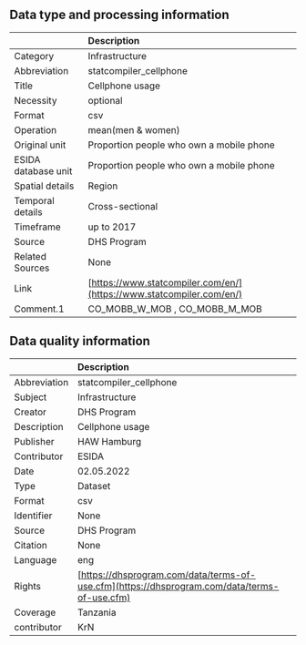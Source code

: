 ## Data type and processing information 

|                     | Description                                                          |
|:--------------------|:---------------------------------------------------------------------|
| Category            | Infrastructure                                                       |
| Abbreviation        | statcompiler_cellphone                                               |
| Title               | Cellphone usage                                                      |
| Necessity           | optional                                                             |
| Format              | csv                                                                  |
| Operation           | mean(men & women)                                                    |
| Original unit       | Proportion people who own a mobile phone                             |
| ESIDA database unit | Proportion people who own a mobile phone                             |
| Spatial details     | Region                                                               |
| Temporal details    | Cross-sectional                                                      |
| Timeframe           | up to 2017                                                           |
| Source              | DHS Program                                                          |
| Related Sources     | None                                                                 |
| Link                | [https://www.statcompiler.com/en/](https://www.statcompiler.com/en/) |
| Comment.1           | CO_MOBB_W_MOB , CO_MOBB_M_MOB                                        |

## Data quality information 

|              | Description                                                                                  |
|:-------------|:---------------------------------------------------------------------------------------------|
| Abbreviation | statcompiler_cellphone                                                                       |
| Subject      | Infrastructure                                                                               |
| Creator      | DHS Program                                                                                  |
| Description  | Cellphone usage                                                                              |
| Publisher    | HAW Hamburg                                                                                  |
| Contributor  | ESIDA                                                                                        |
| Date         | 02.05.2022                                                                                   |
| Type         | Dataset                                                                                      |
| Format       | csv                                                                                          |
| Identifier   | None                                                                                         |
| Source       | DHS Program                                                                                  |
| Citation     | None                                                                                         |
| Language     | eng                                                                                          |
| Rights       | [https://dhsprogram.com/data/terms-of-use.cfm](https://dhsprogram.com/data/terms-of-use.cfm) |
| Coverage     | Tanzania                                                                                     |
| contributor  | KrN                                                                                          |